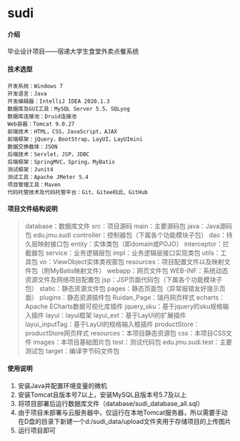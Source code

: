 # sudi

#### 介绍
毕业设计项目——宿递大学生食堂外卖点餐系统

#### 技术选型

    开发系统：Windows 7
    开发语言：Java
    开发编辑器：IntelliJ IDEA 2020.1.3
    数据库及GUI工具：MySQL Server 5.5，SQLyog
    数据库连接池：Druid连接池
    Web容器：Tomcat 9.0.27
    前端技术：HTML，CSS，JavaScript，AJAX
    前端框架：jQuery，BootStrap，LayUI，LayUImini
    数据交换载体：JSON
    后端技术：Servlet，JSP，JDBC
    后端框架：SpringMVC，Spring，MyBatis
    测试框架：Junit4
    测试工具：Apache JMeter 5.4
    项目管理工具：Maven
    代码托管技术及代码托管平台：Git、Gitee码云、GitHub

#### 项目文件结构说明


> database：数据库文件
src：项目源码
    main：主要源码包
        java：Java源码包
            edu.jmu.sudi
                controller：控制器包（下属各个功能模块子包）
                dao：持久层映射接口包
                entity：实体类包（即domain或POJO）
                interceptor：拦截器包
                service：业务逻辑层包
                    impl：业务逻辑层接口实现类包
                utils：工具包
                vo：ViewObject实体类视窗包
        resources：项目配置文件以及映射文件包（附MyBatis映射文件）
        webapp：网页文件包
            WEB-INF：系统动态资源文件及网络项目配置包
                jsp：JSP页面代码包（下属各个功能模块子包）
            static：静态资源文件包
                pages：静态页面包（异常报错友好提示页面）
                plugins：静态资源插件包
                    Ruidan_Page：瑞丹网页样式
                    echarts：Apache ECharts数据可视化库插件
                    jquery_sku：基于jquery的sku规格输入插件
                    layui：layui框架
                    layui_ext：基于LayUI的扩展插件
                    layui_inputTag：基于LayUI的规格输入框插件
                    productStore：productStore网页样式
                resources：本项目静态资源包
                    css：本项目CSS文件
                    images：本项目基础图片包
    test：测试代码包
        edu.jmu.sudi.test：主要测试包
target：编译字节码文件包

#### 使用说明

1.  安装Java并配置环境变量的微机
2.  安装Tomcat且版本号7以上，安装MySQL且版本号5.7及以上
3.  将项目部署后运行数据库文件（database/sudi_database_all.sql）
4.  由于项目未部署与云服务器中，仅运行在本地Tomcat服务器，所以需要手动在D盘的目录下新建一个d:/sudi_data/upload文件夹用于存储项目的上传图片
4.  运行项目即可




